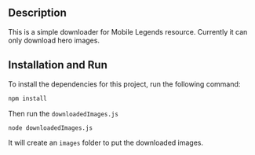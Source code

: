 ## Description

This is a simple downloader for Mobile Legends resource. Currently it can only download hero images.

## Installation and Run

To install the dependencies for this project, run the following command:

```sh
npm install
```

Then run the `downloadedImages.js`

```sh
node downloadedImages.js
```
It will create an `images` folder to put the downloaded images.